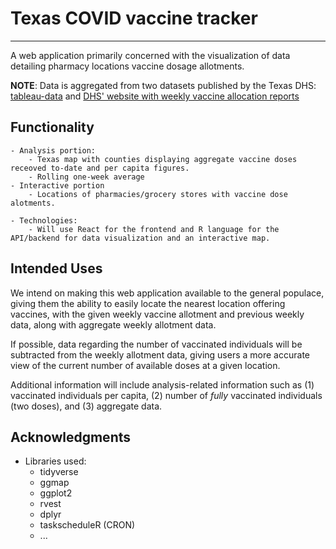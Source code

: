 # **Texas COVID vaccine tracker** 
---
A web application primarily concerned with the visualization of data detailing pharmacy locations vaccine dosage allotments.

**NOTE**: Data is aggregated from two datasets published by the Texas DHS: [tableau-data](https://tabexternal.dshs.texas.gov/t/THD/views/COVID-19VaccineinTexasDashboard/Summary?%3Aorigin=card_share_link&%3Aembed=y&%3AisGuestRedirectFromVizportal=y) and
[DHS' website with weekly vaccine allocation reports](https://www.dshs.texas.gov/coronavirus/immunize/vaccine.aspx)

## Functionality

    - Analysis portion:
        - Texas map with counties displaying aggregate vaccine doses receoved to-date and per capita figures.
        - Rolling one-week average 
    - Interactive portion
        - Locations of pharmacies/grocery stores with vaccine dose alotments. 
        
    - Technologies:
        - Will use React for the frontend and R language for the API/backend for data visualization and an interactive map. 
    
## Intended Uses

We intend on making this web application available to the general populace, giving them the ability to easily locate the nearest location offering vaccines, with the given weekly vaccine allotment and previous weekly data, along with aggregate weekly allotment data.

If possible, data regarding the number of vaccinated individuals will be subtracted from the weekly allotment data, giving users a more accurate view of the current number of available doses at a given location. 

Additional information will include analysis-related information such as (1) vaccinated individuals per capita, (2) number of *fully* vaccinated individuals (two doses), and (3) aggregate data.

## Acknowledgments

 - Libraries used:
    - tidyverse
    - ggmap
    - ggplot2
    - rvest
    - dplyr
    - taskscheduleR (CRON)
    - ...


